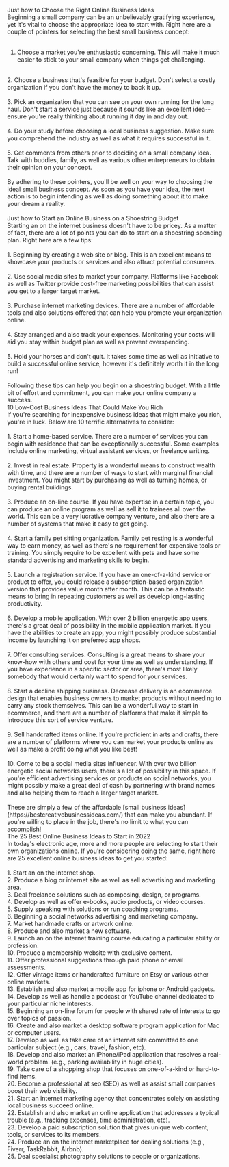 Just how to Choose the Right Online Business Ideas<br>
Beginning a small company can be an unbelievably gratifying experience, yet it's vital to choose the appropriate idea to start with. Right here are a couple of pointers for selecting the best small business concept:<br>
<br>
1. Choose a market you're enthusiastic concerning. This will make it much easier to stick to your small company when things get challenging.<br>
<br>
2. Choose a business that's feasible for your budget. Don't select a costly organization if you don't have the money to back it up.<br>
<br>
3. Pick an organization that you can see on your own running for the long haul. Don't start a service just because it sounds like an excellent idea-- ensure you're really thinking about running it day in and day out.<br>
<br>
4. Do your study before choosing a local business suggestion. Make sure you comprehend the industry as well as what it requires successful in it.<br>
<br>
5. Get comments from others prior to deciding on a small company idea. Talk with buddies, family, as well as various other entrepreneurs to obtain their opinion on your concept.<br>
<br>
By adhering to these pointers, you'll be well on your way to choosing the ideal small business concept. As soon as you have your idea, the next action is to begin intending as well as doing something about it to make your dream a reality.<br>
<br>
Just how to Start an Online Business on a Shoestring Budget<br>
Starting an on the internet business doesn't have to be pricey. As a matter of fact, there are a lot of points you can do to start on a shoestring spending plan. Right here are a few tips:<br>
<br>
1. Beginning by creating a web site or blog. This is an excellent means to showcase your products or services and also attract potential consumers.<br>
<br>
2. Use social media sites to market your company. Platforms like Facebook as well as Twitter provide cost-free marketing possibilities that can assist you get to a larger target market.<br>
<br>
3. Purchase internet marketing devices. There are a number of affordable tools and also solutions offered that can help you promote your organization online.<br>
<br>
4. Stay arranged and also track your expenses. Monitoring your costs will aid you stay within budget plan as well as prevent overspending.<br>
<br>
5. Hold your horses and don't quit. It takes some time as well as initiative to build a successful online service, however it's definitely worth it in the long run!<br>
<br>
Following these tips can help you begin on a shoestring budget. With a little bit of effort and commitment, you can make your online company a success.<br>
10 Low-Cost Business Ideas That Could Make You Rich<br>
If you're searching for inexpensive business ideas that might make you rich, you're in luck. Below are 10 terrific alternatives to consider:<br>
<br>
1. Start a home-based service. There are a number of services you can begin with residence that can be exceptionally successful. Some examples include online marketing, virtual assistant services, or freelance writing.<br>
<br>
2. Invest in real estate. Property is a wonderful means to construct wealth with time, and there are a number of ways to start with marginal financial investment. You might start by purchasing as well as turning homes, or buying rental buildings.<br>
<br>
3. Produce an on-line course. If you have expertise in a certain topic, you can produce an online program as well as sell it to trainees all over the world. This can be a very lucrative company venture, and also there are a number of systems that make it easy to get going.<br>
<br>
4. Start a family pet sitting organization. Family pet resting is a wonderful way to earn money, as well as there's no requirement for expensive tools or training. You simply require to be excellent with pets and have some standard advertising and marketing skills to begin.<br>
<br>
5. Launch a registration service. If you have an one-of-a-kind service or product to offer, you could release a subscription-based organization version that provides value month after month. This can be a fantastic means to bring in repeating customers as well as develop long-lasting productivity.<br>
<br>
6. Develop a mobile application. With over 2 billion energetic app users, there's a great deal of possibility in the mobile application market. If you have the abilities to create an app, you might possibly produce substantial income by launching it on preferred app shops.<br>
<br>
7. Offer consulting services. Consulting is a great means to share your know-how with others and cost for your time as well as understanding. If you have experience in a specific sector or area, there's most likely somebody that would certainly want to spend for your services.<br>
<br>
8. Start a decline shipping business. Decrease delivery is an ecommerce design that enables business owners to market products without needing to carry any stock themselves. This can be a wonderful way to start in ecommerce, and there are a number of platforms that make it simple to introduce this sort of service venture.<br>
<br>
9. Sell handcrafted items online. If you're proficient in arts and crafts, there are a number of platforms where you can market your products online as well as make a profit doing what you like best!<br>
<br>
10. Come to be a social media sites influencer. With over two billion energetic social networks users, there's a lot of possibility in this space. If you're efficient advertising services or products on social networks, you might possibly make a great deal of cash by partnering with brand names and also helping them to reach a larger target market.<br>
<br>
These are simply a few of the affordable [small business ideas](https://bestcreativebusinessideas.com/) that can make you abundant. If you're willing to place in the job, there's no limit to what you can accomplish!<br>
The 25 Best Online Business Ideas to Start in 2022<br>
In today's electronic age, more and more people are selecting to start their own organizations online. If you're considering doing the same, right here are 25 excellent online business ideas to get you started:<br>
<br>
1. Start an on the internet shop.<br>
2. Produce a blog or internet site as well as sell advertising and marketing area.<br>
3. Deal freelance solutions such as composing, design, or programs.<br>
4. Develop as well as offer e-books, audio products, or video courses.<br>
5. Supply speaking with solutions or run coaching programs.<br>
6. Beginning a social networks advertising and marketing company.<br>
7. Market handmade crafts or artwork online.<br>
8. Produce and also market a new software.<br>
9. Launch an on the internet training course educating a particular ability or profession.<br>
10. Produce a membership website with exclusive content.<br>
11. Offer professional suggestions through paid phone or email assessments.<br>
12. Offer vintage items or handcrafted furniture on Etsy or various other online markets.<br>
13. Establish and also market a mobile app for iphone or Android gadgets.<br>
14. Develop as well as handle a podcast or YouTube channel dedicated to your particular niche interests.<br>
15. Beginning an on-line forum for people with shared rate of interests to go over topics of passion.<br>
16. Create and also market a desktop software program application for Mac or computer users.<br>
17. Develop as well as take care of an internet site committed to one particular subject (e.g., cars, travel, fashion, etc).<br>
18. Develop and also market an iPhone/iPad application that resolves a real-world problem. (e.g., parking availability in huge cities).<br>
19. Take care of a shopping shop that focuses on one-of-a-kind or hard-to-find items.<br>
20. Become a professional at seo (SEO) as well as assist small companies boost their web visibility.<br>
21. Start an internet marketing agency that concentrates solely on assisting local business succeed online.<br>
22. Establish and also market an online application that addresses a typical trouble (e.g., tracking expenses, time administration, etc).<br>
23. Develop a paid subscription solution that gives unique web content, tools, or services to its members.<br>
24. Produce an on the internet marketplace for dealing solutions (e.g., Fiverr, TaskRabbit, Airbnb).<br>
25. Deal specialist photography solutions to people or organizations.
